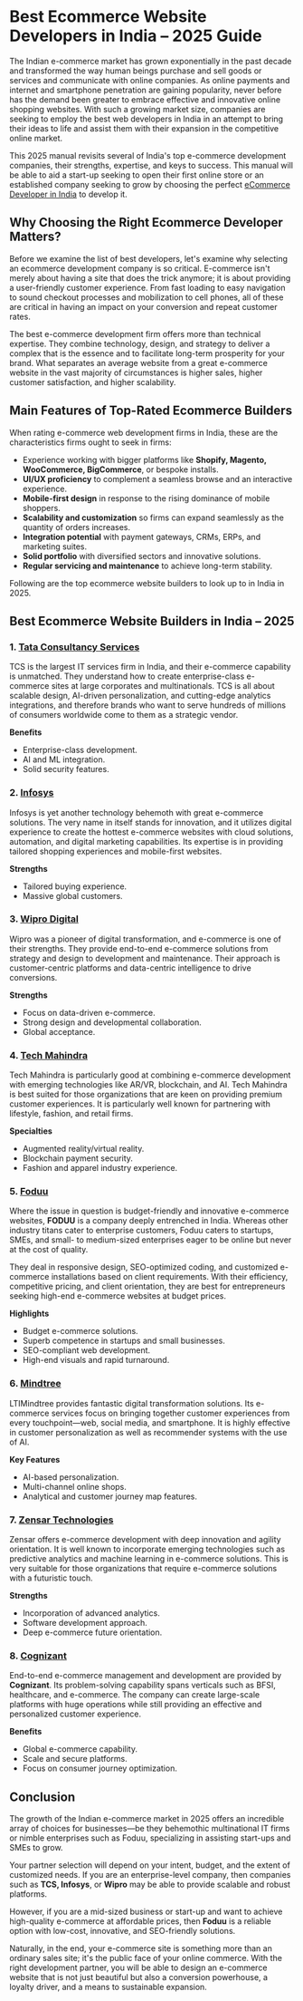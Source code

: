 # Best Ecommerce Website Developers in India – 2025 Guide

The Indian e-commerce market has grown exponentially in the past decade and transformed the way human beings purchase and sell goods or services and communicate with online companies. As online payments and internet and smartphone penetration are gaining popularity, never before has the demand been greater to embrace effective and innovative online shopping websites. With such a growing market size, companies are seeking to employ the best web developers in India in an attempt to bring their ideas to life and assist them with their expansion in the competitive online market.

This 2025 manual revisits several of India's top e-commerce development companies, their strengths, expertise, and keys to success. This manual will be able to aid a start-up seeking to open their first online store or an established company seeking to grow by choosing the perfect [eCommerce Developer in India](https://www.foduu.com/ecommerce-website-design-development-company) to develop it.

## Why Choosing the Right Ecommerce Developer Matters?

Before we examine the list of best developers, let's examine why selecting an ecommerce development company is so critical. E-commerce isn't merely about having a site that does the trick anymore; it is about providing a user-friendly customer experience. From fast loading to easy navigation to sound checkout processes and mobilization to cell phones, all of these are critical in having an impact on your conversion and repeat customer rates.

The best e-commerce development firm offers more than technical expertise. They combine technology, design, and strategy to deliver a complex that is the essence and to facilitate long-term prosperity for your brand. What separates an average website from a great e-commerce website in the vast majority of circumstances is higher sales, higher customer satisfaction, and higher scalability.

## Main Features of Top-Rated Ecommerce Builders

When rating e-commerce web development firms in India, these are the characteristics firms ought to seek in firms:

- Experience working with bigger platforms like **Shopify, Magento, WooCommerce, BigCommerce**, or bespoke installs.  
- **UI/UX proficiency** to complement a seamless browse and an interactive experience.  
- **Mobile-first design** in response to the rising dominance of mobile shoppers.  
- **Scalability and customization** so firms can expand seamlessly as the quantity of orders increases.  
- **Integration potential** with payment gateways, CRMs, ERPs, and marketing suites.  
- **Solid portfolio** with diversified sectors and innovative solutions.  
- **Regular servicing and maintenance** to achieve long-term stability.

Following are the top ecommerce website builders to look up to in India in 2025.

## Best Ecommerce Website Builders in India – 2025

### 1.  [Tata Consultancy Services](https://www.tcs.com/)

TCS is the largest IT services firm in India, and their e-commerce capability is unmatched. They understand how to create enterprise-class e-commerce sites at large corporates and multinationals. TCS is all about scalable design, AI-driven personalization, and cutting-edge analytics integrations, and therefore brands who want to serve hundreds of millions of consumers worldwide come to them as a strategic vendor.

**Benefits**  
- Enterprise-class development.  
- AI and ML integration.  
- Solid security features.

### 2. [Infosys](https://www.infosys.com/)

Infosys is yet another technology behemoth with great e-commerce solutions. The very name in itself stands for innovation, and it utilizes digital experience to create the hottest e-commerce websites with cloud solutions, automation, and digital marketing capabilities. Its expertise is in providing tailored shopping experiences and mobile-first websites.

**Strengths**  
- Tailored buying experience.  
- Massive global customers.

### 3. [Wipro Digital](https://www.wipro.com/)

Wipro was a pioneer of digital transformation, and e-commerce is one of their strengths. They provide end-to-end e-commerce solutions from strategy and design to development and maintenance. Their approach is customer-centric platforms and data-centric intelligence to drive conversions.

**Strengths**  
- Focus on data-driven e-commerce.  
- Strong design and developmental collaboration.  
- Global acceptance.

### 4. [Tech Mahindra](https://www.techmahindra.com/)

Tech Mahindra is particularly good at combining e-commerce development with emerging technologies like AR/VR, blockchain, and AI. Tech Mahindra is best suited for those organizations that are keen on providing premium customer experiences. It is particularly well known for partnering with lifestyle, fashion, and retail firms.

**Specialties**  
- Augmented reality/virtual reality.  
- Blockchain payment security.  
- Fashion and apparel industry experience.

### 5. [Foduu](https://www.foduu.com/)

Where the issue in question is budget-friendly and innovative e-commerce websites, **FODUU** is a company deeply entrenched in India. Whereas other industry titans cater to enterprise customers, Foduu caters to startups, SMEs, and small- to medium-sized enterprises eager to be online but never at the cost of quality.

They deal in responsive design, SEO-optimized coding, and customized e-commerce installations based on client requirements. With their efficiency, competitive pricing, and client orientation, they are best for entrepreneurs seeking high-end e-commerce websites at budget prices.

**Highlights**  
- Budget e-commerce solutions.  
- Superb competence in startups and small businesses.  
- SEO-compliant web development.  
- High-end visuals and rapid turnaround.

### 6. [Mindtree](https://www.ltimindtree.com/)

LTIMindtree provides fantastic digital transformation solutions. Its e-commerce services focus on bringing together customer experiences from every touchpoint—web, social media, and smartphone. It is highly effective in customer personalization as well as recommender systems with the use of AI.

**Key Features**  
- AI-based personalization.  
- Multi-channel online shops.  
- Analytical and customer journey map features.

### 7. [Zensar Technologies](https://www.zensar.com/)

Zensar offers e-commerce development with deep innovation and agility orientation. It is well known to incorporate emerging technologies such as predictive analytics and machine learning in e-commerce solutions. This is very suitable for those organizations that require e-commerce solutions with a futuristic touch.

**Strengths**  
- Incorporation of advanced analytics.  
- Software development approach.  
- Deep e-commerce future orientation.

### 8. [Cognizant](https://www.cognizant.com/)

End-to-end e-commerce management and development are provided by **Cognizant**. Its problem-solving capability spans verticals such as BFSI, healthcare, and e-commerce. The company can create large-scale platforms with huge operations while still providing an effective and personalized customer experience.

**Benefits**  
- Global e-commerce capability.  
- Scale and secure platforms.  
- Focus on consumer journey optimization.

## Conclusion

The growth of the Indian e-commerce market in 2025 offers an incredible array of choices for businesses—be they behemothic multinational IT firms or nimble enterprises such as Foduu, specializing in assisting start-ups and SMEs to grow.  

Your partner selection will depend on your intent, budget, and the extent of customized needs. If you are an enterprise-level company, then companies such as **TCS, Infosys**, or **Wipro** may be able to provide scalable and robust platforms.  

However, if you are a mid-sized business or start-up and want to achieve high-quality e-commerce at affordable prices, then **Foduu** is a reliable option with low-cost, innovative, and SEO-friendly solutions.  

Naturally, in the end, your e-commerce site is something more than an ordinary sales site; it's the public face of your online commerce. With the right development partner, you will be able to design an e-commerce website that is not just beautiful but also a conversion powerhouse, a loyalty driver, and a means to sustainable expansion.
